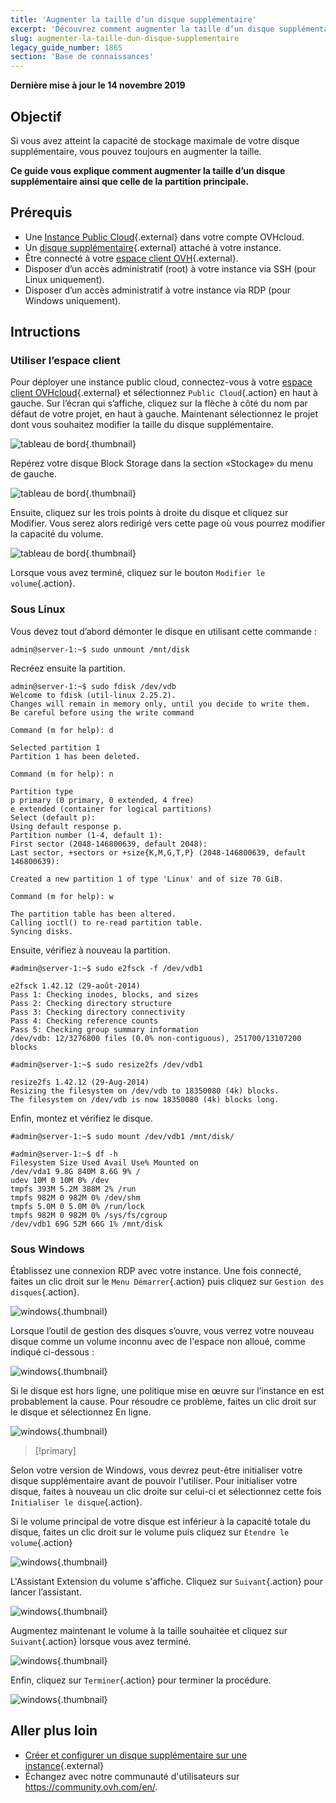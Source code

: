 ```yaml
---
title: 'Augmenter la taille d’un disque supplémentaire'
excerpt: 'Découvrez comment augmenter la taille d’un disque supplémentaire ainsi que celle de la partition principale.'
slug: augmenter-la-taille-dun-disque-supplementaire
legacy_guide_number: 1865
section: 'Base de connaissances'
---
```


**Dernière mise à jour le 14 novembre 2019**

## Objectif

Si vous avez atteint la capacité de stockage maximale de votre disque supplémentaire, vous pouvez toujours en augmenter la taille. 

**Ce guide vous explique comment augmenter la taille d’un disque supplémentaire ainsi que celle de la partition principale.**

## Prérequis

* Une [Instance Public Cloud](https://www.ovhcloud.com/fr/public-cloud/){.external} dans votre compte OVHcloud.
* Un [disque supplémentaire](https://www.ovhcloud.com/fr/public-cloud/block-storage/){.external} attaché à votre instance.
* Être connecté à votre [espace client OVH](https://www.ovh.com/auth/?action=gotomanager){.external}.
* Disposer d’un accès administratif (root) à votre instance via SSH (pour Linux uniquement).
* Disposer d’un accès administratif à votre instance via RDP (pour Windows uniquement).

## Intructions

### Utiliser l’espace client

Pour déployer une instance public cloud, connectez-vous à votre [espace client OVHcloud](https://www.ovh.com/auth/?action=gotomanager){.external} et sélectionnez `Public Cloud`{.action} en haut à gauche. Sur l’écran qui s’affiche, cliquez sur la flèche à côté du nom par défaut de votre projet, en haut à gauche. Maintenant sélectionnez le projet dont vous souhaitez modifier la taille du disque supplémentaire.

![tableau de bord](images/select_project.png){.thumbnail}

Repérez votre disque Block Storage dans la section «Stockage» du menu de gauche.

![tableau de bord](images/increase-disk-02.png){.thumbnail}

Ensuite, cliquez sur les trois points à droite du disque et cliquez sur Modifier. Vous serez alors redirigé vers cette page où vous pourrez modifier la capacité du volume.

![tableau de bord](images/increase-disk-03.png){.thumbnail}

Lorsque vous avez terminé, cliquez sur le bouton `Modifier le volume`{.action}.


### Sous Linux

Vous devez tout d’abord démonter le disque en utilisant cette commande :

```
admin@server-1:~$ sudo unmount /mnt/disk
```

Recréez ensuite la partition.

```
admin@server-1:~$ sudo fdisk /dev/vdb
Welcome to fdisk (util-linux 2.25.2).
Changes will remain in memory only, until you decide to write them.
Be careful before using the write command
```

```
Command (m for help): d

Selected partition 1
Partition 1 has been deleted.
```

```
Command (m for help): n

Partition type
p primary (0 primary, 0 extended, 4 free)
e extended (container for logical partitions)
Select (default p):
Using default response p.
Partition number (1-4, default 1):
First sector (2048-146800639, default 2048):
Last sector, +sectors or +size{K,M,G,T,P} (2048-146800639, default 146800639):

Created a new partition 1 of type 'Linux' and of size 70 GiB.
```

```
Command (m for help): w

The partition table has been altered.
Calling ioctl() to re-read partition table.
Syncing disks.
```

Ensuite, vérifiez à nouveau la partition.

```
#admin@server-1:~$ sudo e2fsck -f /dev/vdb1

e2fsck 1.42.12 (29-août-2014)
Pass 1: Checking inodes, blocks, and sizes
Pass 2: Checking directory structure
Pass 3: Checking directory connectivity
Pass 4: Checking reference counts
Pass 5: Checking group summary information
/dev/vdb: 12/3276800 files (0.0% non-contiguous), 251700/13107200 blocks
```

```
#admin@server-1:~$ sudo resize2fs /dev/vdb1

resize2fs 1.42.12 (29-Aug-2014)
Resizing the filesystem on /dev/vdb to 18350080 (4k) blocks.
The filesystem on /dev/vdb is now 18350080 (4k) blocks long.
```

Enfin, montez et vérifiez le disque.

```
#admin@server-1:~$ sudo mount /dev/vdb1 /mnt/disk/
```

```
#admin@server-1:~$ df -h
Filesystem Size Used Avail Use% Mounted on
/dev/vda1 9.8G 840M 8.6G 9% /
udev 10M 0 10M 0% /dev
tmpfs 393M 5.2M 388M 2% /run
tmpfs 982M 0 982M 0% /dev/shm
tmpfs 5.0M 0 5.0M 0% /run/lock
tmpfs 982M 0 982M 0% /sys/fs/cgroup
/dev/vdb1 69G 52M 66G 1% /mnt/disk
```

### Sous Windows

Établissez une connexion RDP avec votre instance. Une fois connecté, faites un clic droit sur le `Menu Démarrer`{.action} puis cliquez sur `Gestion des disques`{.action}.

![windows](images/increase-disk-04.png){.thumbnail}

Lorsque l’outil de gestion des disques s’ouvre, vous verrez votre nouveau disque comme un volume inconnu avec de l'espace non alloué, comme indiqué ci-dessous :

![windows](images/increase-disk-05.png){.thumbnail}

Si le disque est hors ligne, une politique mise en œuvre sur l’instance en est probablement la cause. Pour résoudre ce problème, faites un clic droit sur le disque et sélectionnez En ligne.

![windows](images/increase-disk-06.png){.thumbnail}

> [!primary]
>
Selon votre version de Windows, vous devrez peut-être initialiser votre disque supplémentaire avant de pouvoir l'utiliser. Pour initialiser votre disque, faites à nouveau un clic droite sur celui-ci et sélectionnez cette fois `Initialiser le disque`{.action}.
>

Si le volume principal de votre disque est inférieur à la capacité totale du disque, faites un clic droit sur le volume puis cliquez sur `Étendre le volume`{.action}

![windows](images/increase-disk-07.png){.thumbnail}

L'Assistant Extension du volume s'affiche. Cliquez sur `Suivant`{.action} pour lancer l’assistant.

![windows](images/increase-disk-08.png){.thumbnail}

Augmentez maintenant le volume à la taille souhaitée et cliquez sur `Suivant`{.action} lorsque vous avez terminé.

![windows](images/increase-disk-09.png){.thumbnail}

Enfin, cliquez sur `Terminer`{.action} pour terminer la procédure.

![windows](images/increase-disk-10.png){.thumbnail}

## Aller plus loin

* [Créer et configurer un disque supplémentaire sur une instance](https://docs.ovh.com/fr/public-cloud/creer-et-configurer-un-disque-supplementaire-sur-une-instance/){.external}
* Échangez avec notre communauté d'utilisateurs sur <https://community.ovh.com/en/>.